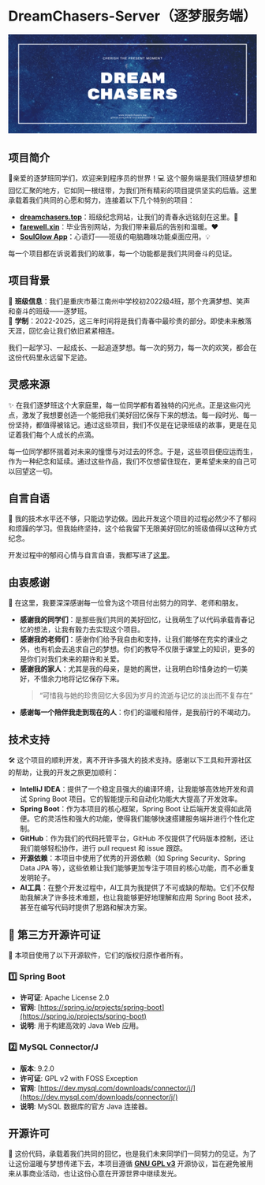<div align="center">
  <h1>DreamChasers-Server（逐梦服务端）</h1>
  <img src="assets/banner.png" alt="DreamChasers Banner" width="900">
</div>


## 项目简介

🎉亲爱的逐梦班同学们，欢迎来到程序员的世界！💻 这个服务端是我们班级梦想和回忆汇聚的地方，它如同一根纽带，为我们所有精彩的项目提供坚实的后盾。这里承载着我们共同的心愿和努力，连接着以下几个特别的项目：

- **[dreamchasers.top](https://dreamchasers.top)**：班级纪念网站，让我们的青春永远铭刻在这里。🌟
- **[farewell.xin](https://farewell.xin)**：毕业告别网站，为我们带来最后的告别和温暖。❤️
- **[SoulGlow App](https://github.com/while1cry/SoulGlow)**：心语灯——班级的电脑趣味功能桌面应用。💡

每一个项目都在诉说着我们的故事，每一个功能都是我们共同奋斗的见证。

## 项目背景

🏫 **班级信息**：我们是重庆市綦江南州中学校初2022级4班，那个充满梦想、笑声和奋斗的班级——逐梦班。  
📅 **学制**：2022-2025，这三年时间将是我们青春中最珍贵的部分。即使未来散落天涯，回忆会让我们依旧紧紧相连。

我们一起学习、一起成长、一起追逐梦想。每一次的努力，每一次的欢笑，都会在这份代码里永远留下足迹。

## 灵感来源

✨ 在我们逐梦班这个大家庭里，每一位同学都有着独特的闪光点。正是这些闪光点，激发了我想要创造一个能把我们美好回忆保存下来的想法。每一段时光、每一份坚持，都值得被铭记。通过这些项目，我们不仅是在记录班级的故事，更是在见证着我们每个人成长的点滴。

每一位同学都怀揣着对未来的憧憬与对过去的怀念。于是，这些项目便应运而生，作为一种纪念和延续。通过这些作品，我们不仅想留住现在，更希望未来的自己可以回望这一切。

## 自言自语

💪 我的技术水平还不够，只能边学边做。因此开发这个项目的过程必然少不了郁闷和烦躁的学习。但我始终坚持，这个给我留下无限美好回忆的班级值得以这种方式纪念。

开发过程中的郁闷心情与自言自语，我都写进了[这里](SOLILOQUY.md)。

## 由衷感谢

🙏 在这里，我要深深感谢每一位曾为这个项目付出努力的同学、老师和朋友。

- **感谢我的同学们**：是那些我们共同的美好回忆，让我萌生了以代码承载青春记忆的想法，让我有毅力去实现这个项目。
- **感谢我的老师们**：感谢你们给予我自由和支持，让我们能够在充实的课业之外，也有机会去追求自己的梦想。你们的教导不仅限于课堂上的知识，更多的是你们对我们未来的期许和关爱。
- **感谢我的家人**：尤其是我的母亲，是她的离世，让我明白珍惜身边的一切美好，不惜余力地将记忆保存下来。
  > “可惜我与她的珍贵回忆大多因为岁月的流逝与记忆的淡出而不复存在”
- **感谢每一个陪伴我走到现在的人**：你们的温暖和陪伴，是我前行的不竭动力。

## 技术支持

🛠️ 这个项目的顺利开发，离不开许多强大的技术支持。感谢以下工具和开源社区的帮助，让我的开发之旅更加顺利：

- **IntelliJ IDEA**：提供了一个稳定且强大的编译环境，让我能够高效地开发和调试 Spring Boot 项目。它的智能提示和自动化功能大大提高了开发效率。
- **Spring Boot**：作为本项目的核心框架，Spring Boot 让后端开发变得如此简便。它的灵活性和强大的功能，使得我们能够快速搭建服务端并进行个性化定制。
- **GitHub**：作为我们的代码托管平台，GitHub 不仅提供了代码版本控制，还让我们能够轻松协作，进行 pull request 和 issue 跟踪。
- **开源依赖**：本项目中使用了优秀的开源依赖（如 Spring Security、Spring Data JPA 等），这些依赖让我们能够更加专注于项目的核心功能，而不必重复发明轮子。
- **AI工具**：在整个开发过程中，AI工具为我提供了不可或缺的帮助。它们不仅帮助我解决了许多技术难题，也让我能够更好地理解和应用 Spring Boot 技术，甚至在编写代码时提供了思路和解决方案。

## 📜 第三方开源许可证

📝 本项目使用了以下开源软件，它们的版权归原作者所有。

### 1️⃣ Spring Boot
- **许可证**: Apache License 2.0
- **官网**: [https://spring.io/projects/spring-boot](https://spring.io/projects/spring-boot)
- **说明**: 用于构建高效的 Java Web 应用。

### 2️⃣ MySQL Connector/J
- **版本**: 9.2.0
- **许可证**: GPL v2 with FOSS Exception
- **官网**: [https://dev.mysql.com/downloads/connector/j/](https://dev.mysql.com/downloads/connector/j/)
- **说明**: MySQL 数据库的官方 Java 连接器。

## 开源许可

📜 这份代码，承载着我们共同的回忆，也是我们未来同学们一同努力的见证。为了让这份温暖与梦想传递下去，本项目遵循 **[GNU GPL v3](LICENSE)** 开源协议，旨在避免被用来从事商业活动，也让这份心意在开源世界中继续发光。
